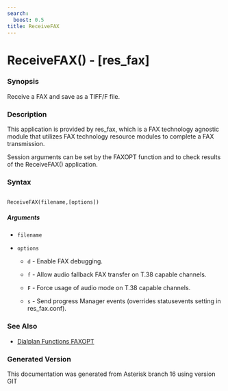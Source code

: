 ```yaml
---
search:
  boost: 0.5
title: ReceiveFAX
---
```


# ReceiveFAX() - [res_fax\]

### Synopsis

Receive a FAX and save as a TIFF/F file.

### Description

This application is provided by res\_fax, which is a FAX technology agnostic module that utilizes FAX technology resource modules to complete a FAX transmission.<br>

Session arguments can be set by the FAXOPT function and to check results of the ReceiveFAX() application.<br>


### Syntax


```

ReceiveFAX(filename,[options])
```
##### Arguments


* `filename`

* `options`

    * `d` - Enable FAX debugging.<br>


    * `f` - Allow audio fallback FAX transfer on T.38 capable channels.<br>


    * `F` - Force usage of audio mode on T.38 capable channels.<br>


    * `s` - Send progress Manager events (overrides statusevents setting in res\_fax.conf).<br>


### See Also

* [Dialplan Functions FAXOPT](/Asterisk_16_Documentation/API_Documentation/Dialplan_Functions/FAXOPT)


### Generated Version

This documentation was generated from Asterisk branch 16 using version GIT 